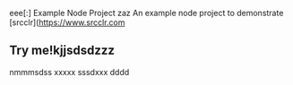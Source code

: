 eee[:] Example Node Project
zaz
An example node project to demonstrate [srcclr](https://www.srcclr.com
## Try me!kjjsdsdzzz
nmmmsdss
xxxxx
sssdxxx
dddd
